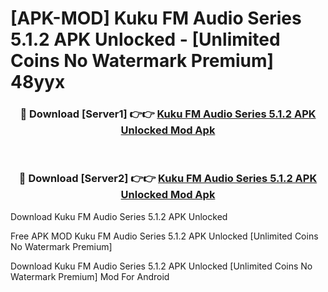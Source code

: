 # [APK-MOD] Kuku FM  Audio Series 5.1.2 APK Unlocked - [Unlimited Coins No Watermark Premium] 48yyx



<div align="center">
<h3>🔴 Download [Server1] 👉👉 <a href="https://momento.my/?title=Kuku_FM__Audio_Series_5.1.2_APK_Unlocked">Kuku FM  Audio Series 5.1.2 APK Unlocked Mod Apk</a></h3><br>

<h3>🔴 Download [Server2] 👉👉 <a href="https://momento.my/?title=Kuku_FM__Audio_Series_5.1.2_APK_Unlocked">Kuku FM  Audio Series 5.1.2 APK Unlocked Mod Apk</a></h3>
</div>



Download Kuku FM  Audio Series 5.1.2 APK Unlocked 

Free APK MOD Kuku FM  Audio Series 5.1.2 APK Unlocked [Unlimited Coins No Watermark Premium]

Download Kuku FM  Audio Series 5.1.2 APK Unlocked [Unlimited Coins No Watermark Premium] Mod For Android

